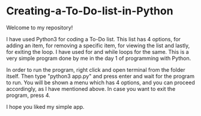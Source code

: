 # Creating-a-To-Do-list-in-Python
Welcome to my repository!

I have used Python3 for coding a To-Do list. This list has 4 options, for adding an item, for removing a specific item, for viewing the list and lastly, for exiting the loop. I have used for and while loops for the same. This is a very simple program done by me in the day 1 of programming with Python.

In order to run the program, right click and open terminal from the folder itself. Then type "python3 app.py" and press enter and wait for the program to run. You will be shown a menu which has 4 options, and you can proceed accordingly, as I have mentioned above. In case you want to exit the program, press 4.

I hope you liked my simple app.

